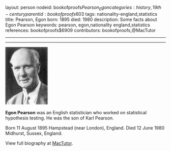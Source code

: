 layout: person
nodeid: bookofproofs$Pearson_Egon
categories: history,19th-century
parentid: bookofproofs$603
tags: nationality-england,statistics
title: Pearson, Egon
born: 1895
died: 1980
description: Some facts about Egon Pearson
keywords: pearson, egon,nationality england,statistics
references: bookofproofs$6909
contributors: bookofproofs,@MacTutor

---


---

![Pearson_Egon.jpg](https://github.com/bookofproofs/bookofproofs.github.io/blob/main/_sources/_assets/images/portraits/Pearson_Egon.jpg?raw=true)

**Egon Pearson** was an English statistician who worked on statistical hypothesis testing. He was the son of Karl Pearson.

Born 11 August 1895 Hampstead (near London), England. Died 12 June 1980 Midhurst, Sussex, England.


View full biography at [MacTutor](https://mathshistory.st-andrews.ac.uk/Biographies/Pearson_Egon/).